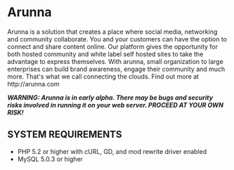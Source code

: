 <h1>Arunna</h1>
<p>Arunna is a solution that creates a place where social media, networking and community collaborate. You and your customers can have the option to connect and share content online. Our platform gives the opportunity for both hosted community and white label self hosted sites to take the advantage to express themselves. With arunna, small organization to large enterprises can build brand awareness, engage their community and much more. That's what we call connecting the clouds. Find out more at http://arunna.com </p>

<p><strong><em>WARNING: Arunna is in early alpha. There may be bugs and security risks involved in running it on your web server. PROCEED AT YOUR OWN RISK!</em></strong></p>

<h2>SYSTEM REQUIREMENTS</h2>
<ul>
<li>PHP 5.2 or higher with cURL, GD, and mod rewrite driver enabled</li>
<li>MySQL 5.0.3 or higher</li>
</ul>

